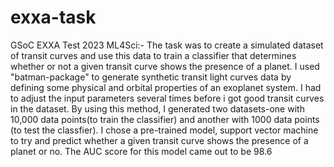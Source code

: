 # exxa-task
GSoC EXXA Test 2023 ML4Sci:-
The task was to create a simulated dataset of transit curves and use this data to train a classifier that determines whether or not a given transit curve shows the presence of a planet. 
I used "batman-package" to generate synthetic transit light curves data by defining some physical and orbital properties of an exoplanet system. I had to adjust the input parameters several times before i got good transit curves in the dataset.
By using this method, I generated two datasets-one with 10,000 data points(to train the classifier) and another with 1000 data points (to test the classfier).
I chose a pre-trained model, support vector machine to try and predict whether a given transit curve shows the presence of a planet or no.
The AUC score for this model came out to be 98.6 
